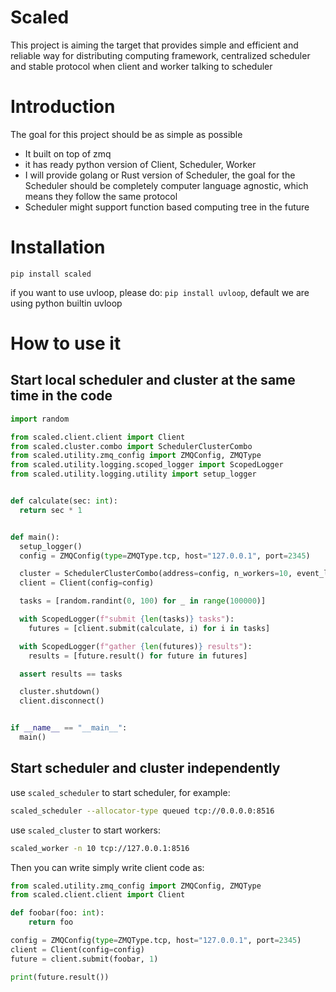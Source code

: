 # Scaled
This project is aiming the target that provides simple and efficient and reliable way for distributing computing 
framework, centralized scheduler and stable protocol when client and worker talking to scheduler

# Introduction
The goal for this project should be as simple as possible
- It built on top of zmq
- it has ready python version of Client, Scheduler, Worker
- I will provide golang or Rust version of Scheduler, the goal for the Scheduler should be completely computer language 
  agnostic, which means they follow the same protocol
- Scheduler might support function based computing tree in the future

# Installation
`pip install scaled`

if you want to use uvloop, please do: `pip install uvloop`, default we are using python builtin uvloop


# How to use it

## Start local scheduler and cluster at the same time in the code

```python
import random

from scaled.client.client import Client
from scaled.cluster.combo import SchedulerClusterCombo
from scaled.utility.zmq_config import ZMQConfig, ZMQType
from scaled.utility.logging.scoped_logger import ScopedLogger
from scaled.utility.logging.utility import setup_logger


def calculate(sec: int):
  return sec * 1


def main():
  setup_logger()
  config = ZMQConfig(type=ZMQType.tcp, host="127.0.0.1", port=2345)

  cluster = SchedulerClusterCombo(address=config, n_workers=10, event_loop="uvloop")
  client = Client(config=config)

  tasks = [random.randint(0, 100) for _ in range(100000)]

  with ScopedLogger(f"submit {len(tasks)} tasks"):
    futures = [client.submit(calculate, i) for i in tasks]

  with ScopedLogger(f"gather {len(futures)} results"):
    results = [future.result() for future in futures]

  assert results == tasks

  cluster.shutdown()
  client.disconnect()


if __name__ == "__main__":
  main()
```

## Start scheduler and cluster independently

use `scaled_scheduler` to start scheduler, for example:
```bash
scaled_scheduler --allocator-type queued tcp://0.0.0.0:8516
```

use `scaled_cluster` to start workers:
```bash
scaled_worker -n 10 tcp://127.0.0.1:8516
```

Then you can write simply write client code as:
```python
from scaled.utility.zmq_config import ZMQConfig, ZMQType
from scaled.client.client import Client

def foobar(foo: int):
    return foo

config = ZMQConfig(type=ZMQType.tcp, host="127.0.0.1", port=2345)
client = Client(config=config)
future = client.submit(foobar, 1)

print(future.result())
```
